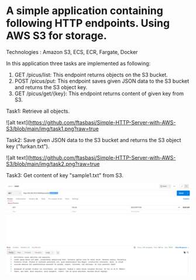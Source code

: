 # A simple application containing following HTTP endpoints. Using AWS S3 for storage.

Technologies : Amazon S3, ECS, ECR, Fargate, Docker

In this application three tasks are implemented as following:

1) GET /picus/list: This endpoint returns objects on the S3 bucket.
2) POST /picus/put: This endpoint saves given JSON data to the S3 bucket and returns the S3 object key.
3) GET /picus/get/{key}: This endpoint returns content of given key from S3.

Task1: Retrieve all objects.

![alt text](https://github.com/ftasbasi/Simple-HTTP-Server-with-AWS-S3/blob/main/img/task1.png?raw=true


Task2: Save given JSON data to the S3 bucket and returns the S3 object key ("furkan.txt").

![alt text](https://github.com/ftasbasi/Simple-HTTP-Server-with-AWS-S3/blob/main/img/task2.png?raw=true


Task3: Get content of key "sample1.txt" from S3.

![alt text](https://github.com/ftasbasi/Simple-HTTP-Server-with-AWS-S3/blob/main/img/task3.png?raw=true)

